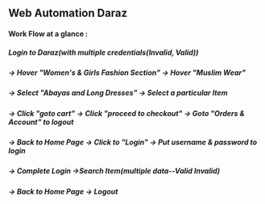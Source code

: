 ## Web Automation Daraz
#### Work Flow at a glance :

##### Login to Daraz(with multiple credentials(Invalid, Valid)) 
##### -> Hover "Women's & Girls Fashion Section" -> Hover "Muslim Wear" 
##### -> Select "Abayas and Long Dresses" -> Select a particular Item 
##### -> Click "goto cart" -> Click "proceed to checkout" -> Goto "Orders & Account" to logout
##### -> Back to Home Page -> Click to "Login" -> Put username & password to login 
##### -> Complete Login ->Search Item(multiple data--Valid Invalid)
##### -> Back to Home Page -> Logout
